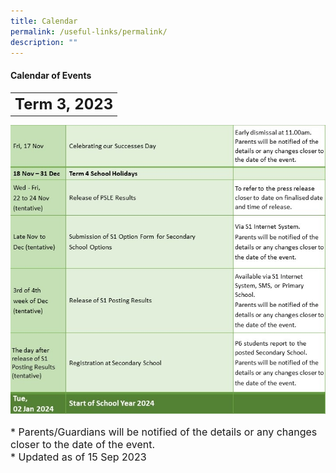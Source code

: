 ```yaml
---
title: Calendar
permalink: /useful-links/permalink/
description: ""
---
```

#### **Calendar of Events**

<table>
	<tbody><tr>
		<th><font size="5">  
     Term 3, 2023
 </font></th>
</tr>
</tbody></table>
		

![](/images/Calendar%202023/term4_for%20website_02.jpg)
		
<font size="3">  
      * Parents/Guardians will be notified of the details or any changes closer to the date of the event.
</font><font size="3"><br>
</font><font size="3">
			* Updated as of 15 Sep 2023
</font><table>
	<tbody>
		<tr>
		</tr><tr></tr>
</tbody></table>